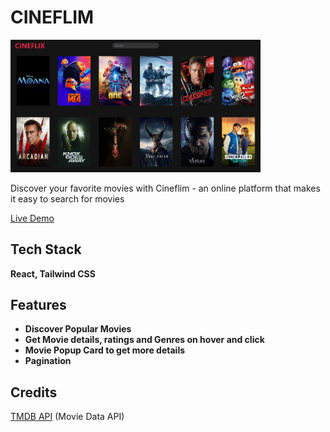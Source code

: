 # CINEFLIM

<img src="https://raw.githubusercontent.com/RVamsidhar/cineflix-movie-app/main/.github/images/Cineflix.png" width="400">

Discover your favorite movies with Cineflim - an online platform that makes it easy to search for movies

[Live Demo](https://cineflim.netlify.app/)

## Tech Stack

**React, Tailwind CSS**

## Features

- **Discover Popular Movies**
- **Get Movie details, ratings and Genres on hover and click**
- **Movie Popup Card to get more details**
- **Pagination**

## Credits

[TMDB API](https://developer.themoviedb.org/reference/ "TMDB API") (Movie Data API)
